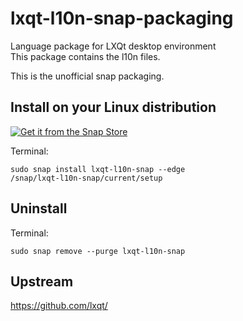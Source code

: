 # lxqt-l10n-snap-packaging

Language package for LXQt desktop environment  
This package contains the l10n files.  

This is the unofficial snap packaging.  

## Install on your Linux distribution

[![Get it from the Snap Store](https://snapcraft.io/static/images/badges/en/snap-store-black.svg)](https://snapcraft.io/lxqt-l10n-snap)

Terminal:  

    sudo snap install lxqt-l10n-snap --edge 
    /snap/lxqt-l10n-snap/current/setup

## Uninstall

Terminal:  

    sudo snap remove --purge lxqt-l10n-snap

## Upstream

<https://github.com/lxqt/>
